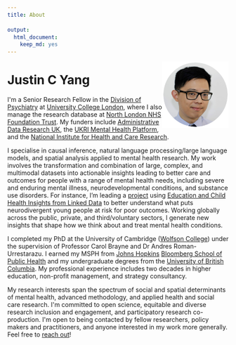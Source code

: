 ```yaml
---
title: About

output:
  html_document:
    keep_md: yes
---
```


<div id = "profile" align="center" style="max-width:30%;min-width:80px;float:right;"><img src="profile_circle.png" alt="Headshot of Justin C Yang" alt="Justin C Yang, PhD" /> <a href = "https://bsky.app/profile/justinyang.me"><i class="fa-brands fa-bluesky fa-2x"></i></a> <a href = "https://orcid.org/0000-0003-2881-4906"><i class="ai ai-orcid fa-2x"></i></a> <a href = "https://scholar.google.com/citations?user=o-MsbBYAAAAJ"><i class="ai ai-google-scholar fa-2x"></i></a> <a href = "https://www.linkedin.com/in/yangjustinc"><i class="fa-brands fa-linkedin fa-2x"></i></a></div>

# Justin C Yang 

I'm a Senior Research Fellow in the [Division of Psychiatry](https://www.ucl.ac.uk/psychiatry) at [University College London](https://www.ucl.ac.uk), where I also manage the research database at [North London NHS Foundation Trust](https://www.northlondonmentalhealth.nhs.uk). My funders include [Administrative Data Research UK](https://www.adruk.org), the [UKRI Mental Health Platform](https://www.mentalhealthplatform.ac.uk), and the [National Institute for Health and Care Research](https://www.nihr.ac.uk). 

I specialise in causal inference, natural language processing/large language models, and spatial analysis applied to mental health research. My work involves the transformation and combination of large, complex, and multimodal datasets into actionable insights leading to better care and outcomes for people with a range of mental health needs, including severe and enduring mental illness, neurodevelopmental conditions, and substance use disorders. For instance, I’m leading a [project](https://www.adruk.org/news-publications/news-blogs/linking-data-to-improve-outcomes-for-neurodivergent-young-people) using [Education and Child Health Insights from Linked Data](https://www.echild.ac.uk/) to better understand what puts neurodivergent young people at risk for poor outcomes. Working globally across the public, private, and third/voluntary sectors, I generate new insights that shape how we think about and treat mental health conditions. 

I completed my PhD at the University of Cambridge ([Wolfson College](https://www.wolfson.cam.ac.uk)) under the supervision of Professor Carol Brayne and Dr Andres Roman-Urrestarazu. I earned my MSPH from [Johns Hopkins](https://www.jhu.edu) [Bloomberg School of Public Health](https://publichealth.jhu.edu) and my undergraduate degrees from the [University of British Columbia](https://www.ubc.ca). My professional experience includes two decades in higher education, non-profit management, and strategy consultancy. 

My research interests span the spectrum of social and spatial determinants of mental health, advanced methodology, and applied health and social care research. I'm committed to open science, equitable and diverse research inclusion and engagement, and participatory research co-production. I'm open to being contacted by fellow researchers, policy makers and practitioners, and anyone interested in my work more generally. Feel free to  [reach out](/contact)! 
